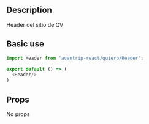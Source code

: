 ## Description
Header del sitio de QV

## Basic use

```javascript
import Header from 'avantrip-react/quiero/Header';

export default () => (
  <Header/>
)
```


## Props
No props
